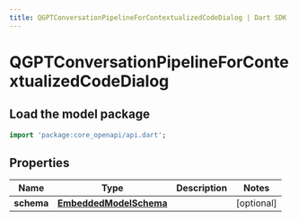 ```yaml
---
title: QGPTConversationPipelineForContextualizedCodeDialog | Dart SDK
---
```


# QGPTConversationPipelineForContextualizedCodeDialog

## Load the model package
```dart
import 'package:core_openapi/api.dart';
```

## Properties
Name | Type | Description | Notes
------------ | ------------- | ------------- | -------------
**schema** | [**EmbeddedModelSchema**](EmbeddedModelSchema) |  | [optional] 




